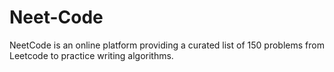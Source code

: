 # Neet-Code

NeetCode is an online platform providing a curated list of 150 problems from Leetcode to practice writing algorithms.
